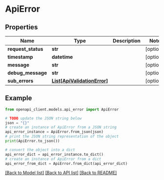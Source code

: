 # ApiError


## Properties

Name | Type | Description | Notes
------------ | ------------- | ------------- | -------------
**request_status** | **str** |  | [optional] 
**timestamp** | **datetime** |  | [optional] 
**message** | **str** |  | [optional] 
**debug_message** | **str** |  | [optional] 
**sub_errors** | [**List[ApiValidationError]**](ApiValidationError.md) |  | [optional] 

## Example

```python
from openapi_client.models.api_error import ApiError

# TODO update the JSON string below
json = "{}"
# create an instance of ApiError from a JSON string
api_error_instance = ApiError.from_json(json)
# print the JSON string representation of the object
print(ApiError.to_json())

# convert the object into a dict
api_error_dict = api_error_instance.to_dict()
# create an instance of ApiError from a dict
api_error_from_dict = ApiError.from_dict(api_error_dict)
```
[[Back to Model list]](../README.md#documentation-for-models) [[Back to API list]](../README.md#documentation-for-api-endpoints) [[Back to README]](../README.md)


